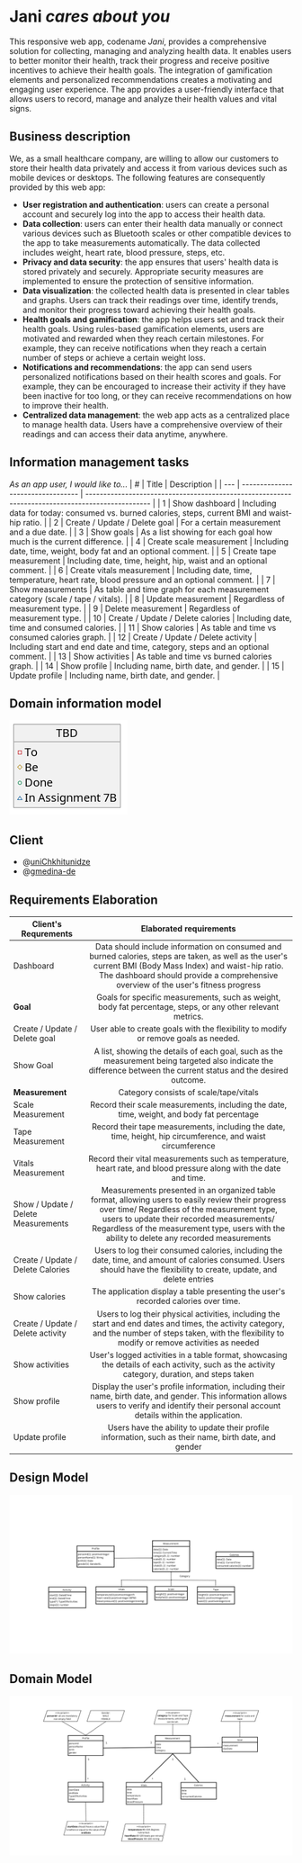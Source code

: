 # **Jani** *cares about you*
This responsive web app, codename *Jani*, provides a comprehensive solution for collecting, managing and analyzing health data. 
It enables users to better monitor their health, track their progress and receive positive incentives to achieve their health goals. 
The integration of gamification elements and personalized recommendations creates a motivating and engaging user experience.
The app provides a user-friendly interface that allows users to record, manage and analyze their health values and vital signs.

## Business description
We, as a small healthcare company, are willing to allow our customers to store their health data privately and access it from various devices such as mobile devices or desktops. 
The following features are consequently provided by this web app:
- **User registration and authentication**: users can create a personal account and securely log into the app to access their health data.
- **Data collection**: users can enter their health data manually or connect various devices such as Bluetooth scales or other compatible devices to the app to take measurements automatically. The data collected includes weight, heart rate, blood pressure, steps, etc.
- **Privacy and data security**: the app ensures that users' health data is stored privately and securely. Appropriate security measures are implemented to ensure the protection of sensitive information.
- **Data visualization**: the collected health data is presented in clear tables and graphs. Users can track their readings over time, identify trends, and monitor their progress toward achieving their health goals.
- **Health goals and gamification**: the app helps users set and track their health goals. Using rules-based gamification elements, users are motivated and rewarded when they reach certain milestones. For example, they can receive notifications when they reach a certain number of steps or achieve a certain weight loss.
- **Notifications and recommendations**: the app can send users personalized notifications based on their health scores and goals. For example, they can be encouraged to increase their activity if they have been inactive for too long, or they can receive recommendations on how to improve their health.
- **Centralized data management**: the web app acts as a centralized place to manage health data. Users have a comprehensive overview of their readings and can access their data anytime, anywhere.

## Information management tasks
*As an app user, I would like to...*
| #   | Title                             | Description                                                                                      |
| --- | --------------------------------- | ------------------------------------------------------------------------------------------------ |
| 1   | Show dashboard                    | Including data for today: consumed vs. burned calories, steps, current BMI and waist-hip ratio.  |
| 2   | Create / Update / Delete goal     | For a certain measurement and a due date.                                                        |
| 3   | Show goals                        | As a list showing for each goal how much is the current difference.                              |
| 4   | Create scale measurement          | Including date, time, weight, body fat and an optional comment.                                  |
| 5   | Create tape measurement           | Including date, time, height, hip, waist and an optional comment.                                |
| 6   | Create vitals measurement         | Including date, time, temperature, heart rate, blood pressure and an optional comment.           |
| 7   | Show measurements                 | As table and time graph for each measurement category (scale / tape / vitals).                   |
| 8   | Update measurement                | Regardless of measurement type.                                                                  |
| 9   | Delete measurement                | Regardless of measurement type.                                                                  |
| 10  | Create / Update / Delete calories | Including date, time and consumed calories.                                                      |
| 11  | Show calories                     | As table and time vs consumed calories graph.                                                    |
| 12  | Create / Update / Delete activity | Including start and end date and time, category, steps and an optional comment.                  |
| 13  | Show activities                   | As table and time vs burned calories graph.                                                      |
| 14  | Show profile                      | Including name, birth date, and gender.                                                          |
| 15  | Update profile                    | Including name, birth date, and gender.                                                          |

## Domain information model
![UML class diagram](uml/model.png?raw=true)

## Client
- @[uniChkhitunidze](https://github.com/uniChkhitunidze)
- @[gmedina-de](https://github.com/gmedina-de)
##  Requirements Elaboration 
| Client's Requrements| Elaborated requirements| 
| --------------------| :--------------------: | 
| Dashboard |  Data should include information on consumed and burned calories, steps are taken, as well as the user's current BMI (Body Mass Index) and waist-hip ratio. The dashboard should provide a comprehensive overview of the user's fitness progress |
| **Goal**|  Goals for specific measurements, such as weight, body fat percentage, steps, or any other relevant metrics. |
|Create / Update / Delete goal |User able to create goals with the flexibility to modify or remove goals as needed. |
| Show Goal | A list, showing the details of each goal, such as the measurement being targeted also indicate the difference between the current status and the desired outcome. |
|**Measurement** | Category consists of scale/tape/vitals |
| Scale Measurement| Record their scale measurements, including the date, time, weight, and body fat percentage|
| Tape Measurement| Record their tape measurements, including the date, time, height, hip circumference, and waist circumference |
| Vitals Measurement| Record their vital measurements such as temperature, heart rate, and blood pressure along with the date and time. |
| Show / Update / Delete Measurements |Measurements presented in an organized table format, allowing users to easily review their progress over time/ Regardless of the measurement type, users to update their recorded measurements/ Regardless of the measurement type, users with the ability to delete any recorded measurements|
|Create / Update / Delete Calories |Users to log their consumed calories, including the date, time, and amount of calories consumed. Users should have the flexibility to create, update, and delete entries|
|Show calories| The application display a table presenting the user's recorded calories over time. |
| Create / Update / Delete activity |Users to log their physical activities, including the start and end dates and times, the activity category, and the number of steps taken, with the flexibility to modify or remove activities as needed|
| Show activities | User's logged activities in a table format, showcasing the details of each activity, such as the activity category, duration, and steps taken| 
| Show profile | Display the user's profile information, including their name, birth date, and gender. This information allows users to verify and identify their personal account details within the application.|
| Update profile | Users have the ability to update their profile information, such as their name, birth date, and gender|


## Design Model
![image](https://github.com/gmedina-de/webapp23-group5/blob/main/Design%20Model.png)

## Domain Model
![image](https://github.com/gmedina-de/webapp23-group5/blob/main/Domain%20Model.png)
